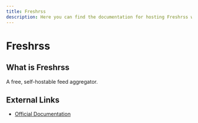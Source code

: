 ```yaml
---
title: Freshrss
description: Here you can find the documentation for hosting Freshrss with Coolify.
---
```


# Freshrss

## What is Freshrss

A free, self-hostable feed aggregator.

## External Links

- [Official Documentation](https://freshrss.org/index.html?utm_source=coolify.io)
